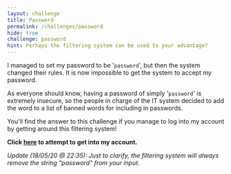 ```yaml
---
layout: challenge
title: Password
permalink: /challenges/password
hide: true
challenge: password
hint: Perhaps the filtering system can be used to your advantage?
---
```


I managed to set my password to be '`password`', but then the system changed
their rules. It is now impossible to get the system to accept my password.

As everyone should know, having a password of simply '`password`' is extremely
insecure, so the people in charge of the IT system decided to add the word to a
list of banned words for including in passwords.

You'll find the answer to this challenge if you manage to log into my account
by getting around this filtering system! 

**Click [here](https://PasswordIsPassword.jac0bwilson.repl.run) to attempt to get into my account.**

*Update (18/05/20 @ 22:35): Just to clarify, the filtering system will always
remove the string "password" from your input.*